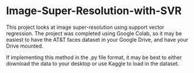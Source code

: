 # Image-Super-Resolution-with-SVR

This project looks at image super-resolution using support vector regression. The project was completed using Google Colab, so it may be easiest to have the AT&T faces dataset in your Google Drive, and have your Drive mounted.

If implementing this method in the .py file format, it may be best to either download the data to your desktop or use Kaggle to load in the dataset. 


